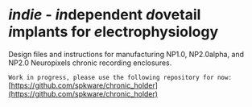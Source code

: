 # ***indie*** - ***in***dependent ***d***ovetail ***i***mplants for ***e***lectrophysiology

Design files and instructions for manufacturing NP1.0, NP2.0alpha, and NP2.0 Neuropixels chronic recording enclosures.


``Work in progress, please use the following repository for now: `` [https://github.com/spkware/chronic_holder](https://github.com/spkware/chronic_holder)
